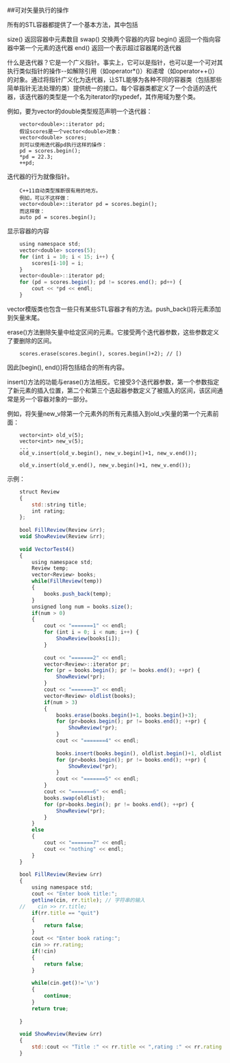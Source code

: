 ##可对矢量执行的操作

所有的STL容器都提供了一个基本方法，其中包括

size()        返回容器中元素数目
swap()        交换两个容器的内容
begin()       返回一个指向容器中第一个元素的迭代器
end()         返回一个表示超过容器尾的迭代器

什么是迭代器？它是一个广义指针。事实上，它可以是指针，也可以是一个可对其执行类似指针的操作--如解除引用（如operator*()）和递增（如operator++()）的对象。通过将指针广义化为迭代器，让STL能够为各种不同的容器类（包括那些简单指针无法处理的类）提供统一的接口。每个容器类都定义了一个合适的迭代器，该迭代器的类型是一个名为iterator的typedef，其作用域为整个类。

例如，要为vector的double类型规范声明一个迭代器：

        vector<double>::iterator pd;
        假设scores是一个vector<double>对象：
        vector<double> scores;
        则可以使用迭代器pd执行这样的操作：
        pd = scores.begin();
        *pd = 22.3;
        ++pd;
    
迭代器的行为就像指针。

        C++11自动类型推断很有用的地方。
        例如，可以不这样做：
        vector<double>::iterator pd = scores.begin();
        而这样做：
        auto pd = scores.begin();
    
显示容器的内容

```javascript
    using namespace std;
    vector<double> scores(5);
    for (int i = 10; i < 15; i++) {
        scores[i-10] = i;
    }
    vector<double>::iterator pd;
    for (pd = scores.begin(); pd != scores.end(); pd++) {
        cout << *pd << endl;
    }
```

vector模版类也包含一些只有某些STL容器才有的方法。push_back()将元素添加到矢量末尾。

erase()方法删除矢量中给定区间的元素。它接受两个迭代器参数，这些参数定义了要删除的区间。

        scores.erase(scores.begin(), scores.begin()+2); // [)

因此[begin(), end()]将包括结合的所有内容。


insert()方法的功能与erase()方法相反。它接受3个迭代器参数，第一个参数指定了新元素的插入位置，第二个和第三个迭起器参数定义了被插入的区间，该区间通常是另一个容器对象的一部分。


例如，将矢量new_v除第一个元素外的所有元素插入到old_v矢量的第一个元素前面：

        vector<int> old_v(5);
        vector<int> new_v(5);
        ...
        old_v.insert(old_v.begin(), new_v.begin()+1, new_v.end());

        old_v.insert(old_v.end(), new_v.begin()+1, new_v.end());


示例：

```javascript
    struct Review
    {
        std::string title;
        int rating;
    };
    
    bool FillReview(Review &rr);
    void ShowReview(Review &rr);
    
    void VectorTest4()
    {
        using namespace std;
        Review temp;
        vector<Review> books;
        while(FillReview(temp))
        {
            books.push_back(temp);
        }
        unsigned long num = books.size();
        if(num > 0)
        {
            cout << "=======1" << endl;
            for (int i = 0; i < num; i++) {
                ShowReview(books[i]);
            }
    
            cout << "=======2" << endl;
            vector<Review>::iterator pr;
            for (pr = books.begin(); pr != books.end(); ++pr) {
                ShowReview(*pr);
            }
            cout << "=======3" << endl;
            vector<Review> oldlist(books);
            if(num > 3)
            {
                books.erase(books.begin()+1, books.begin()+3);
                for (pr=books.begin(); pr != books.end(); ++pr) {
                    ShowReview(*pr);
                }
                cout << "=======4" << endl;
                
                books.insert(books.begin(), oldlist.begin()+1, oldlist.begin()+2);
                for (pr=books.begin(); pr != books.end(); ++pr) {
                    ShowReview(*pr);
                }
                cout << "=======5" << endl;
            }
            cout << "=======6" << endl;
            books.swap(oldlist);
            for (pr=books.begin(); pr != books.end(); ++pr) {
                ShowReview(*pr);
            }
        }
        else
        {
            cout << "=======7" << endl;
            cout << "nothing" << endl;
        }
    }
    
    bool FillReview(Review &rr)
    {
        using namespace std;
        cout << "Enter book title:";
        getline(cin, rr.title); // 字符串的输入
    //    cin >> rr.title;
        if(rr.title == "quit")
        {
            return false;
        }
        cout << "Enter book rating:";
        cin >> rr.rating;
        if(!cin)
        {
            return false;
        }
        
        while(cin.get()!='\n')
        {
            continue;
        }
        return true;
        
    }
    
    void ShowReview(Review &rr)
    {
        std::cout << "Title :" << rr.title << ",rating :" << rr.rating << std::endl;
    }
```









